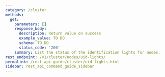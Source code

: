 ```yaml
---
category: /cluster
methods:
  get:
    parameters: []
    response_body:
      description: Return value on success
      example_value: TO DO
      schema: TO DO
      status_code: '200'
    summary: List the status of the identification lights for nodes.
rest_endpoint: /v1/cluster/nodes/uid-lights/
permalink: /rest-api-guide/cluster/uid-lights.html
sidebar: rest_api_command_guide_sidebar
---
```

